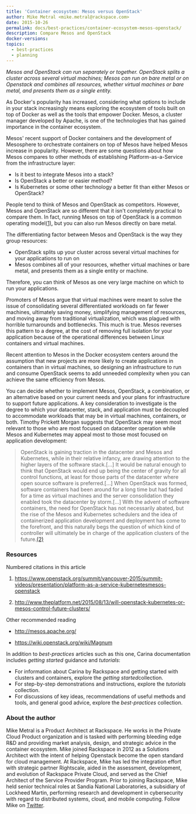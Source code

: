 ```yaml
---
title: 'Container ecosystem: Mesos versus OpenStack'
author: Mike Metral <mike.metral@rackspace.com>
date: 2015-10-26
permalink: docs/best-practices/container-ecosystem-mesos-openstack/
description: Compare Mesos and OpenStack
docker-versions:
topics:
  - best-practices
  - planning
---
```


*Mesos and OpenStack can run separately or together. OpenStack
splits a cluster across several virtual machines; Mesos can run on bare metal or on Openstack
and combines all resources, whether virtual machines or bare metal,
and presents them as a single entity.*

As Docker's popularity has increased, considering what options to include in your stack
increasingly means exploring the ecosystem of tools built on top of Docker as well as
the tools that empower Docker. Mesos, a cluster manager developed by Apache, is one of the
technologies that has gained importance in the container ecosystem.

Mesos' recent support of Docker containers and the development of
Mesosphere to orchestrate containers on top of Mesos have helped Mesos
increase in popularity. However, there
are some questions about how Mesos compares to other methods of
establishing Platform-as-a-Service from the infrastructure layer:

- Is it best to integrate Mesos into a stack?
- Is OpenStack a better or easier method?
- Is Kubernetes or some other technology a better fit than either Mesos or OpenStack?

People tend to think of Mesos and OpenStack as competitors.
However, Mesos and OpenStack are so different that it isn't completely practical to
compare them. In fact, running Mesos on top of OpenStack is a common operating
model[(1)](#resources), but you can also run Mesos directly on bare metal.

The differentiating factor between Mesos and OpenStack is the way they group resources:

- OpenStack splits up your cluster across several virtual machines for your applications to run on
- Mesos combines all of your resources, whether virtual machines or bare metal, and presents them as a single entity or machine.

Therefore, you can think of Mesos as one
very large machine on which to run your applications.

Promoters of Mesos argue that virtual machines were meant
to solve the issue of
consolidating several differentiated workloads on far fewer machines, ultimately saving money,
simplifying management of resources,
and moving away from traditional virtualization, which was plagued with
horrible turnarounds and bottlenecks. This much is true.
Mesos reverses this pattern to a degree, at the cost of removing full
isolation for your application because of the operational differences between Linux containers
and virtual machines.

Recent attention to Mesos in the Docker ecosystem centers
around the assumption that new projects are more likely to create applications in containers
than in virtual machines, so designing an infrastructure to run and consume OpenStack seems
to add unneeded complexity when you can achieve the same efficiency from Mesos.

You can decide whether to implement Mesos, OpenStack, a combination, or an alternative
based on your current needs and your plans for infrastructure to support future applications.
A key consideration to investigate is the degree to which your datacenter, stack, and
application must be decoupled to accommodate workloads that may be in virtual machines,
containers, or both. Timothy Prickett Morgan suggests that OpenStack may seem most relevant
to those who are most focused on datacenter operation while Mesos and Kubernetes may appeal
most to those most focused on application development:

>OpenStack is gaining traction in the datacenter and Mesos and Kubernetes, while in their relative
> infancy, are drawing attention to the higher layers of the software stack.\[...\]
> It would be natural enough to think that OpenStack would end up being the center of gravity
> for all control functions, at least for those parts of the datacenter where open source software
> is preferred.\[...\] When OpenStack was formed, software containers had been around for a
> long time but had faded for a time as virtual machines and the server consolidation they
> enabled took the datacenter by storm.\[...\] With the advent of software containers, the
> need for OpenStack has not necessarily abated, but the rise of the Mesos and Kubernetes
> schedulers and the idea of containerized application development and deployment has come
> to the forefront, and this naturally begs the question of which kind of controller will
> ultimately be in charge of the application clusters of the future.[(2)](#resources)

<a name="resources"></a>
### Resources

Numbered citations in this article

1. <https://www.openstack.org/summit/vancouver-2015/summit-videos/presentation/platform-as-a-service-kubernetesmesos-openstack>

2. <http://www.theplatform.net/2015/08/13/will-openstack-kubernetes-or-mesos-control-future-clusters/>

Other recommended reading

- <http://mesos.apache.org/>

- <https://wiki.openstack.org/wiki/Magnum>

In addition to *best-practices* articles such as this one,
Carina documentation includes *getting started* guidance and *tutorials*:

* For information about Carina by Rackspace and getting started
  with clusters and containers, explore the *​getting started​* collection.
* For step-by-step demonstrations and instructions, explore the *tutorials* collection.
* For discussions of key ideas, recommendations of useful methods and tools, and
  general good advice, explore the *best-practices* collection.

### About the author

Mike Metral is a Product Architect at Rackspace. He works in the Private Cloud Product
organization and is tasked with performing bleeding edge R&D and providing market analysis,
design, and strategic advice in the container ecosystem. Mike joined Rackspace in 2012 as
a Solutions Architect with the intent of helping Openstack become the open standard for cloud
management. At Rackspace, Mike has led the integration effort with strategic partner
Rightscale, aided in the assessment, development, and evolution of Rackspace Private
Cloud, and served as the Chief Architect of the Service Provider Program. Prior to joining
Rackspace, Mike held senior technical roles at Sandia National Laboratories, a subsidiary
of Lockheed Martin, performing research and development in cybersecurity with regard to
distributed systems, cloud, and mobile computing. Follow Mike on [Twitter](https://twitter.com/mikemetral).

